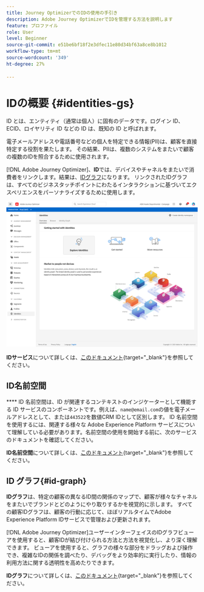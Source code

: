 ```yaml
---
title: Journey OptimizerでのIDの使用の手引き
description: Adobe Journey OptimizerでIDを管理する方法を説明します
feature: プロファイル
role: User
level: Beginner
source-git-commit: e51be6bf18f2e3dfec11e80d34bf63a8ce8b1012
workflow-type: tm+mt
source-wordcount: '349'
ht-degree: 27%

---
```


# IDの概要 {#identities-gs}

ID とは、エンティティ（通常は個人）に固有のデータです。ログイン ID、ECID、ロイヤリティ ID などの ID は、既知の ID と呼ばれます。

電子メールアドレスや電話番号などの個人を特定できる情報(PII)は、顧客を直接特定する役割を果たします。 その結果、PIIは、複数のシステムをまたいで顧客の複数のIDを照合するために使用されます。

[!DNL Adobe Journey Optimizer]、**ID**&#x200B;では、デバイスやチャネルをまたいで消費者をリンクします。結果は、[IDグラフ](#id-graph)になります。 リンクされたIDグラフは、すべてのビジネスタッチポイントにわたるインタラクションに基づいてエクスペリエンスをパーソナライズするために使用します。

![](assets/identities-home.png)

**IDサービス**&#x200B;について詳しくは、[このドキュメント](https://experienceleague.adobe.com/docs/experience-platform/sources/home.html?lang=ja){target=&quot;_blank&quot;}を参照してください。

## ID名前空間

**** ID 名前空間は、ID が関連するコンテキストのインジケーターとして機能する ID サービスのコンポーネントです。例えば、`name@email.com`の値を電子メールアドレスとして、または`443522`を数値CRM IDとして区別します。 ID 名前空間を使用するには、関連する様々な Adobe Experience Platform サービスについて理解している必要があります。名前空間の使用を開始する前に、次のサービスのドキュメントを確認してください。

**ID名前空間**&#x200B;について詳しくは、[このドキュメント](https://experienceleague.adobe.com/docs/experience-platform/identity/namespaces.html?lang=ja){target=&quot;_blank&quot;}を参照してください。

## ID グラフ{#id-graph}

**IDグラフ**&#x200B;は、特定の顧客の異なるID間の関係のマップで、顧客が様々なチャネルをまたいでブランドとどのようにやり取りするかを視覚的に示します。 すべての顧客IDグラフは、顧客の行動に応じて、ほぼリアルタイムでAdobe Experience Platform IDサービスで管理および更新されます。

[!DNL Adobe Journey Optimizer]ユーザーインターフェイスのIDグラフビューアを使用すると、顧客IDが結び付けられる方法と方法を視覚化し、より深く理解できます。 ビューアを使用すると、グラフの様々な部分をドラッグおよび操作でき、複雑なIDの関係を調べたり、デバッグをより効率的に実行したり、情報の利用方法に関する透明性を高めたりできます。

**IDグラフ**&#x200B;について詳しくは、[このドキュメント](https://experienceleague.adobe.com/docs/experience-platform/identity/ui/identity-graph-viewer.html){target=&quot;_blank&quot;}を参照してください。

